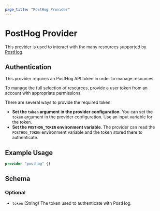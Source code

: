 ```yaml
---
page_title: "PostHog Provider"
---
```


# PostHog Provider

This provider is used to interact with the many resources supported by [PostHog](https://posthog.com).

## Authentication

This provider requires an PostHog API token in order to manage resources.

To manage the full selection of resources, provide a user token from an account with appropriate permissions.

There are several ways to provide the required token:

* **Set the `token` argument in the provider configuration**. You can set the `token` argument in the provider configuration. Use an input variable for the token.
* **Set the `POSTHOG_TOKEN` environment variable**. The provider can read the `POSTHOG_TOKEN` environment variable and the token stored there to authenticate.

## Example Usage

```terraform
provider "posthog" {}
```

<!-- schema generated by tfplugindocs -->
## Schema

### Optional

- `token` (String) The token used to authenticate with PostHog.
